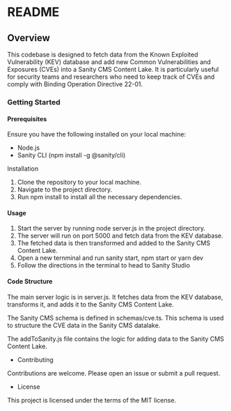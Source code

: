
# README

## Overview
This codebase is designed to fetch data from the Known Exploited Vulnerability (KEV) database and add new Common Vulnerabilities and Exposures (CVEs) into a Sanity CMS Content Lake. It is particularly useful for security teams and researchers who need to keep track of CVEs and comply with Binding Operation Directive 22-01.
### Getting Started
#### Prerequisites
Ensure you have the following installed on your local machine:
- Node.js
- Sanity CLI (npm install -g @sanity/cli)

Installation
1. Clone the repository to your local machine.
2. Navigate to the project directory.
3. Run npm install to install all the necessary dependencies.
#### Usage
1. Start the server by running node server.js in the project directory.
2. The server will run on port 5000 and fetch data from the KEV database.
3. The fetched data is then transformed and added to the Sanity CMS Content Lake.
4. Open a new ternminal and run sanity start, npm start or yarn dev
5. Follow the directions in the terminal to head to Sanity Studio
#### Code Structure
The main server logic is in server.js. It fetches data from the KEV database, transforms it, and adds it to the Sanity CMS Content Lake.


The Sanity CMS schema is defined in schemas/cve.ts. This schema is used to structure the CVE data in the Sanity CMS datalake.

The addToSanity.js file contains the logic for adding data to the Sanity CMS Content Lake.
- Contributing

Contributions are welcome. Please open an issue or submit a pull request.

- License

This project is licensed under the terms of the MIT license.
